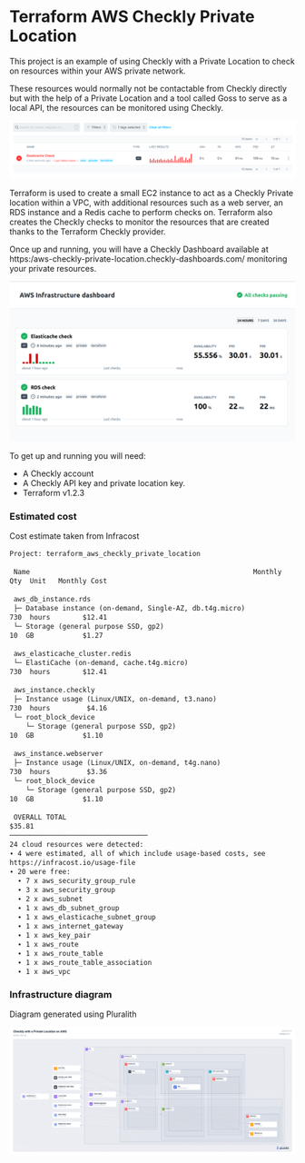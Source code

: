 # Terraform AWS Checkly Private Location

This project is an example of using Checkly with a Private Location to check on resources within your AWS private network.

These resources would normally not be contactable from Checkly directly but with the help of a Private Location and a tool called Goss to serve as a local API, the resources can be monitored using Checkly.

![Checkly Check Failing without a private location](https://github.com/gordonmurray/terraform_aws_checkly_private_location/blob/main/files/checkly_check_failing.png?raw=true)

Terraform is used to create a small EC2 instance to act as a Checkly Private location within a VPC, with additional resources such as a web server, an RDS instance and a Redis cache to perform checks on. Terraform also creates the Checkly checks to monitor the resources that are created thanks to the Terraform Checkly provider.

Once up and running, you will have a Checkly Dashboard available at https:/aws-checkly-private-location.checkly-dashboards.com/ monitoring your private resources.

![Checkly Dashboard](https://github.com/gordonmurray/terraform_aws_checkly_private_location/blob/main/files/checkly_dashboard.png?raw=true)

To get up and running you will need:

* A Checkly account
* A Checkly API key and private location key.
* Terraform v1.2.3

### Estimated cost
Cost estimate taken from Infracost

```
Project: terraform_aws_checkly_private_location

 Name                                                       Monthly Qty  Unit   Monthly Cost 
                                                                                             
 aws_db_instance.rds                                                                         
 ├─ Database instance (on-demand, Single-AZ, db.t4g.micro)          730  hours        $12.41 
 └─ Storage (general purpose SSD, gp2)                               10  GB            $1.27 
                                                                                             
 aws_elasticache_cluster.redis                                                               
 └─ ElastiCache (on-demand, cache.t4g.micro)                        730  hours        $12.41 
                                                                                             
 aws_instance.checkly                                                                        
 ├─ Instance usage (Linux/UNIX, on-demand, t3.nano)                 730  hours         $4.16 
 └─ root_block_device                                                                        
    └─ Storage (general purpose SSD, gp2)                            10  GB            $1.10 
                                                                                             
 aws_instance.webserver                                                                      
 ├─ Instance usage (Linux/UNIX, on-demand, t4g.nano)                730  hours         $3.36 
 └─ root_block_device                                                                        
    └─ Storage (general purpose SSD, gp2)                            10  GB            $1.10 
                                                                                             
 OVERALL TOTAL                                                                        $35.81 
──────────────────────────────────
24 cloud resources were detected:
∙ 4 were estimated, all of which include usage-based costs, see https://infracost.io/usage-file
∙ 20 were free:
  ∙ 7 x aws_security_group_rule
  ∙ 3 x aws_security_group
  ∙ 2 x aws_subnet
  ∙ 1 x aws_db_subnet_group
  ∙ 1 x aws_elasticache_subnet_group
  ∙ 1 x aws_internet_gateway
  ∙ 1 x aws_key_pair
  ∙ 1 x aws_route
  ∙ 1 x aws_route_table
  ∙ 1 x aws_route_table_association
  ∙ 1 x aws_vpc
```

### Infrastructure diagram
Diagram generated using Pluralith

![Pluralith infrastructure diagram](https://github.com/gordonmurray/terraform_aws_checkly_private_location/blob/main/files/pluralith-local-project.png?raw=true)